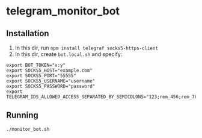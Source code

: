 # telegram_monitor_bot

## Installation

1. In this dir, run `npm install telegraf socks5-https-client` 
2. In this dir, create `bot.local.sh` and specify:

```
export BOT_TOKEN="x:y"
export SOCKS5_HOST="example.com"
export SOCKS5_PORT="55555"
export SOCKS5_USERNAME="username"
export SOCKS5_PASSWORD="password"
export TELEGRAM_IDS_ALLOWED_ACCESS_SEPARATED_BY_SEMICOLONS="123;rem_456;rem_789"
```

## Running

`./monitor_bot.sh`